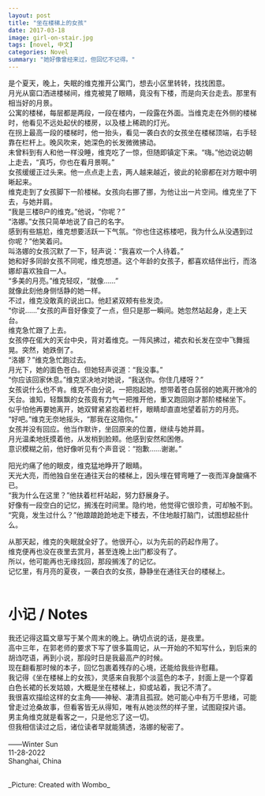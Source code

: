 ```yaml
---
layout: post
title: "坐在楼梯上的女孩"
date: 2017-03-18
image: girl-on-stair.jpg
tags: [novel, 中文]
categories: Novel
summary: "她好像曾经来过，但回忆不记得。"
---
```

是个夏天，晚上，失眠的维克推开公寓门，想去小区里转转，找找困意。    
月光从窗口洒进楼梯间，维克被晃了眼睛，竟没有下楼，而是向天台走去。那里有相当好的月景。    
公寓的楼梯，每层都是两段，一段在楼内，一段露在外面。当维克走在外侧的楼梯时，他看见不远处起伏的楼房，以及楼上稀疏的灯光。    
在拐上最高一段的楼梯时，他一抬头，看见一袭白衣的女孩坐在楼梯顶端，右手轻靠在栏杆上。晚风吹来，她深色的长发微微拂动。    
未曾料到有人和他一样没睡，维克吃了一惊，但随即镇定下来。“嗨。”他边说边朝上走去，“真巧，你也在看月景啊。”    
女孩缓缓正过头来。他一点点走上去，两人越来越近，彼此的轮廓都在对方眼中明晰起来。    
维克走到了女孩脚下一阶楼梯。女孩向右挪了挪，为他让出一片空间。维克坐了下去，与她并肩。    
“我是三楼B户的维克。”他说，“你呢？”    
“洛娜。”女孩只简单地说了自己的名字。    
感到有些尴尬，维克想要活跃一下气氛。“你也住这栋楼吧，我为什么从没遇到过你呢？”他笑着问。    
叫洛娜的女孩沉默了一下，轻声说：“我喜欢一个人待着。”    
她和好多同龄女孩不同呢，维克想道。这个年龄的女孩子，都喜欢结伴出行，而洛娜却喜欢独自一人。    
“多美的月亮。”维克轻叹，“就像……”    
就像此刻他身侧恬静的她一样。    
不过，维克没敢真的说出口。他赶紧双颊有些发烫。    
“你说……”女孩的声音好像变了一点，但只是那一瞬间。她忽然站起身，走上天台。    
维克急忙跟了上去。    
女孩停在偌大的天台中央，背对着维克。一阵风拂过，裙衣和长发在空中飞舞摇晃。突然，她跌倒了。    
“洛娜？”维克急忙跑过去。    
月光下，她的面色苍白。但她轻声说道：“我没事。”    
“你应该回家休息。”维克坚决地对她说，“我送你。你住几楼呀？”    
女孩说什么也不肯。维克不由分说，一把抱起她，想带着苍白孱弱的她离开微冷的天台。谁知，轻飘飘的女孩竟有力气一把推开他，重又跑回刚才那阶楼梯坐下。    
似乎怕他再要她离开，她双臂紧紧抱着栏杆，眼睛却直直地望着前方的月亮。    
“好吧。”维克无奈地摇头，“那我在这陪你。”    
女孩并没有回应。他当作默许，坐回原来的位置，继续与她并肩。    
月光温柔地抚摸着他，从发梢到脸颊。他感到安然和困倦。    
意识模糊之前，他好像听见有个声音说：“抱歉……谢谢。”    

阳光灼痛了他的眼皮，维克猛地睁开了眼睛。    
天光大亮，而他独自坐在通往天台的楼梯上，因头埋在臂弯睡了一夜而浑身酸痛不已。    
“我为什么在这里？”他扶着栏杆站起，努力舒展身子。    
好像有一段空白的记忆，搁浅在时间里。隐约地，他觉得它很珍贵，可却触不到。    
“究竟，发生过什么？”他踉踉跄跄地走下楼去，不住地敲打脑门，试图想起些什么。    

从那天起，维克的失眠就全好了。他很开心，以为先前的药起作用了。    
维克便再也没在夜里去赏月，甚至连晚上出门都没有了。    
所以，他可能再也无缘找回，那段搁浅了的记忆。    
记忆里，有月亮的夏夜，一袭白衣的女孩，静静坐在通往天台的楼梯上。    
<br/>
# 小记 / Notes
我还记得这篇文章写于某个周末的晚上。确切点说的话，是夜里。    
高中三年，在郭老师的要求下写了很多篇周记，从一开始的不知写什么，到后来的胡诌呓语，再到小说，那段时日是我最高产的时候。    
现在翻看那时候的本子，回忆包裹着残存的心境，还能给我些许慰藉。    
我记得《坐在楼梯上的女孩》，灵感来自我那个淡蓝色的本子，封面上是一个穿着白色长裙的长发姑娘，大概是坐在楼梯上，抑或站着，我记不清了。    
我很喜欢描绘这样的女主角——神秘、凄清且孤寂。她可能心中有万千思绪，可能曾走过沧桑故事，但看客皆无从得知，唯有从她淡然的样子里，试图窥探片语。    
男主角维克就是看客之一，只是他忘了这一切。    
但我相信读过之后，诸位读者早就能猜透，洛娜的秘密了。    
<br/>
——Winter Sun    
11-28-2022    
Shanghai, China

<br/>
_Picture: Created with Wombo_